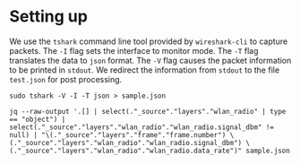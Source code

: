 # Setting up

We use the `tshark` command line tool provided by `wireshark-cli` to capture packets. The `-I` flag sets the interface to monitor mode. The `-T` flag translates the data to `json` format. The `-V` flag causes the packet information to be printed in `stdout`. We redirect the information from `stdout` to the file `test.json` for post processing.

```shell
sudo tshark -V -I -T json > sample.json
```

```shell
jq --raw-output '.[] | select(."_source"."layers"."wlan_radio" | type == "object") | select(."_source"."layers"."wlan_radio"."wlan_radio.signal_dbm" != null) | "\(."_source"."layers"."frame"."frame.number") \(."_source"."layers"."wlan_radio"."wlan_radio.signal_dbm") \(."_source"."layers"."wlan_radio"."wlan_radio.data_rate")" sample.json
```
